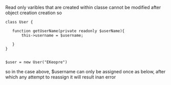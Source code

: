  Read only varibles that are created within classe cannot be modified after object creation creation
so
```
class User {

   function getUserName(private readonly $userName){
       this->username = $username;

   }
}


$user = new User("EKeopre")
```

so in the case above, $username can only be assigned once as below, after which any attempt to reassign it will result inan error
